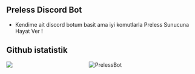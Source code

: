 
## Preless Discord Bot

- Kendime ait discord botum basit ama iyi komutlarla Preless Sunucuna Hayat Ver !



## Github istatistik

<a href="https://github.com/anuraghazra/convoychat">
	<img align="left" src="https://github-readme-stats.vercel.app/api/top-langs/?username=BeepIsla&hide_title=true" />
</a>
<p align="center"><img src="https://github-readme-stats.vercel.app/api?username=prelessbot&theme=dark&show_icons=true" alt="PrelessBot" /></p>

